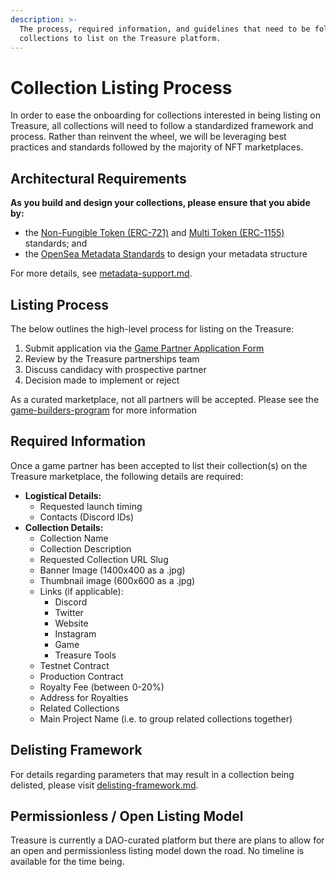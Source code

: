 ```yaml
---
description: >-
  The process, required information, and guidelines that need to be followed for
  collections to list on the Treasure platform.
---
```


# Collection Listing Process

In order to ease the onboarding for collections interested in being listing on Treasure, all collections will need to follow a standardized framework and process. Rather than reinvent the wheel, we will be leveraging best practices and standards followed by the majority of NFT marketplaces.

## Architectural Requirements

**As you build and design your collections, please ensure that you abide by:**

* the [Non-Fungible Token (ERC-721)](https://eips.ethereum.org/EIPS/eip-721) and [Multi Token (ERC-1155)](https://eips.ethereum.org/EIPS/eip-1155) standards; and
* the [OpenSea Metadata Standards](https://docs.opensea.io/docs/metadata-standards) to design your metadata structure

For more details, see [metadata-support.md](metadata-support.md "mention").

## Listing Process

The below outlines the high-level process for listing on the Treasure:

1. Submit application via the [Game Partner Application Form](https://docs.google.com/forms/d/e/1FAIpQLSe\_4Luv3wXGli-mR3GB-eOyjEU47r61qsjfDvBKISEggafz4Q/viewform)&#x20;
2. Review by the Treasure partnerships team
3. Discuss candidacy with prospective partner
4. Decision made to implement or reject

As a curated marketplace, not all partners will be accepted. Please see the [game-builders-program](../../publishing/game-builders-program/ "mention") for more information

## Required Information

Once a game partner has been accepted to list their collection(s) on the Treasure marketplace, the following details are required:

* **Logistical Details:**
  * Requested launch timing
  * Contacts (Discord IDs)
* **Collection Details:**
  * Collection Name
  * Collection Description
  * Requested Collection URL Slug
  * Banner Image (1400x400 as a .jpg)
  * Thumbnail image (600x600 as a .jpg)
  * Links (if applicable):
    * Discord
    * Twitter
    * Website
    * Instagram
    * Game
    * Treasure Tools
  * Testnet Contract
  * Production Contract
  * Royalty Fee (between 0-20%)
  * Address for Royalties
  * Related Collections
  * Main Project Name (i.e. to group related collections together)

## Delisting Framework

For details regarding parameters that may result in a collection being delisted, please visit [delisting-framework.md](delisting-framework.md "mention").

## Permissionless / Open Listing Model

Treasure is currently a DAO-curated platform but there are plans to allow for an open and permissionless listing model down the road. No timeline is available for the time being.
